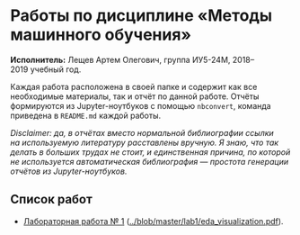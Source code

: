# Работы по дисциплине «Методы машинного обучения»
**Исполнитель:** Лещев Артем Олегович, группа ИУ5-24М, 2018–2019&nbsp;учебный год.

Каждая работа расположена в&nbsp;своей папке и содержит как все необходимые материалы, так и отчёт по&nbsp;данной работе. Отчёты формируются из&nbsp;Jupyter-ноутбуков с&nbsp;помощью `nbconvert`, команда приведена в&nbsp;`README.md` каждой работы.

_Disclaimer: да, в&nbsp;отчётах вместо нормальной библиографии ссылки на&nbsp;используемую литературу расставлены вручную. Я знаю, что так делать в&nbsp;больших трудах не&nbsp;стоит, и единственная причина, по которой не&nbsp;используется автоматическая библиография&nbsp;— простота генерации отчётов из&nbsp;Jupyter-ноутбуков._

## Список работ
* [Лабораторная работа №&nbsp;1](lab1) ([../blob/master/lab1/eda_visualization.pdf](отчёт)).